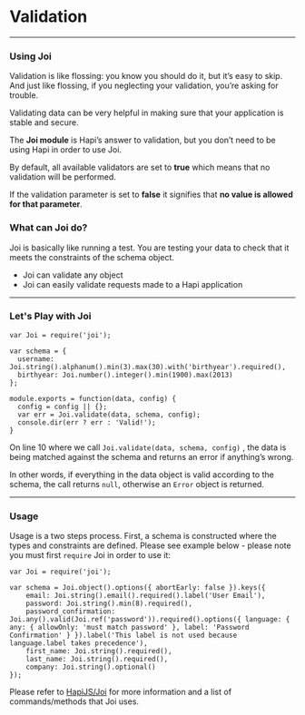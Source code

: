 # Validation

------

### Using Joi

Validation is like flossing: you know you should do it, but it’s easy to skip. And just like flossing, if you neglecting your validation, you’re asking for trouble.

Validating data can be very helpful in making sure that your application is stable and secure.

The **Joi module** is Hapi’s answer to validation, but you don’t need to be using Hapi in order to use Joi.

By default, all available validators are set to **true** which means that no validation will be performed.

If the validation parameter is set to **false** it signifies that **no value is allowed for that parameter**.

### What can Joi do?

Joi is basically like running a test. You are testing your data to check that it meets the constraints of the schema object.

* Joi can validate any object
* Joi can easily validate requests made to a Hapi application

------

### Let's Play with Joi

```
var Joi = require('joi');

var schema = {
  username: Joi.string().alphanum().min(3).max(30).with('birthyear').required(),
  birthyear: Joi.number().integer().min(1900).max(2013)
};

module.exports = function(data, config) {
  config = config || {};
  var err = Joi.validate(data, schema, config);
  console.dir(err ? err : 'Valid!');
}

```

On line 10 where we call ```Joi.validate(data, schema, config)``` , the data is being matched against the schema and returns an error if anything’s wrong.

In other words, if everything in the data object is valid according to the schema, the call returns ```null```, otherwise an ```Error``` object is returned.

------

### Usage

Usage is a two steps process. First, a schema is constructed where the types and constraints are defined. Please see example below - please note you must first ```require``` Joi in order to use it: 

```
var Joi = require('joi');

var schema = Joi.object().options({ abortEarly: false }).keys({
    email: Joi.string().email().required().label('User Email'),
    password: Joi.string().min(8).required(),
    password_confirmation: Joi.any().valid(Joi.ref('password')).required().options({ language: { any: { allowOnly: 'must match password' }, label: 'Password Confirmation' } }).label('This label is not used because language.label takes precedence'),
    first_name: Joi.string().required(),
    last_name: Joi.string().required(),
    company: Joi.string().optional()
});
```

Please refer to [HapiJS/Joi](https://github.com/hapijs/joi) for more information and a list of commands/methods that Joi uses. 